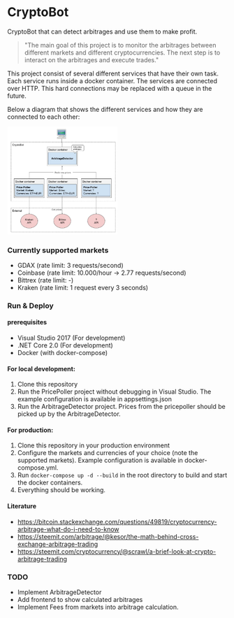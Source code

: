 # CryptoBot
CryptoBot that can detect arbitrages and use them to make profit.

> "The main goal of this project is to monitor the arbitrages between different markets and different cryptocurrencies.
The next step is to interact on the arbitrages and execute trades."

This project consist of several different services that have their own task.
Each service runs inside a docker container.
The services are connected over HTTP. This hard connections may be replaced with a queue in the future.

Below a diagram that shows the different services and how they are connected to each other:

<img src="Architecture_CryptoBot.jpg" alt="Architecture CryptoBot" width="50%">

### Currently supported markets
- GDAX (rate limit: 3 requests/second)
- Coinbase (rate limit: 10.000/hour -> 2.77 requests/second)
- Bittrex (rate limit: -)
- Kraken (rate limit: 1 request every 3 seconds)

### Run & Deploy
#### prerequisites
- Visual Studio 2017 (For development)
- .NET Core 2.0 (For development)
- Docker (with docker-compose)

#### For local development:
1. Clone this repository
2. Run the PricePoller project without debugging in Visual Studio. The example configuration is available in appsettings.json
3. Run the ArbitrageDetector project. Prices from the pricepoller should be picked up by the ArbitrageDetector.

#### For production:
1. Clone this repository in your production environment
2. Configure the markets and currencies of your choice (note the supported markets). Example configuration is available in docker-compose.yml.
3. Run `docker-compose up -d --build` in the root directory to build and start the docker containers.
4. Everything should be working.

#### Literature
- https://bitcoin.stackexchange.com/questions/49819/cryptocurrency-arbitrage-what-do-i-need-to-know
- https://steemit.com/arbitrage/@kesor/the-math-behind-cross-exchange-arbitrage-trading
- https://steemit.com/cryptocurrency/@scrawl/a-brief-look-at-crypto-arbitrage-trading

### TODO
- Implement ArbitrageDetector
- Add frontend to show calculated arbitrages
- Implement Fees from markets into arbitrage calculation.
